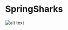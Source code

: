# SpringSharks
 
![alt text](https://www.pinclipart.com/picdir/big/575-5756843_shark-royalty-free-cartoon-clip-art-cartoon-great.png "Shrak")
